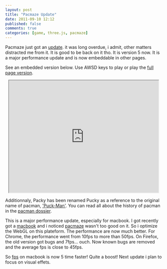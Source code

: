 ```yaml
---
layout: post
title: "Pacmaze Update"
date: 2011-09-10 12:12
published: false
comments: true
categories: [game, three.js, pacmaze]
---
```



Pacmaze just got an [update](http://pacmaze.com).
it was long overdue, i admit, other matters distracted me from it.
It is good to be back on it tho.
It is version 5 now. It is a major performance update and is now
embeddable in other pages.

See an embedded version below. Use AWSD
keys to play or play the [full page version](http://pacmaze.com).

<center><iframe src='http://pacmaze.com' width='480px' height='360px'></iframe></center>

Additionnaly, Packy has been renamed Pucky as a reference to the original name of pacman,
['Puck-Man'](http://www.google.com/search?tbm=isch&hl=en&source=hp&biw=1280&bih=644&q=puckman&gbv=2&oq=puckman&aq=f&aqi=&aql=&gs_sm=s&gs_upl=0l0l0l4562l0l0l0l0l0l0l0l0ll0l0).
You can read all about the history of pacman in the [pacman dossier](http://home.comcast.net/~jpittman2/pacman/pacmandossier.html).

This is a major performance update, especially for macbook.
I got recently got a [macbook](http://www.apple.com/macbookpro/specs-13inch.html)
and i noticed [pacmaze](http://pacmaze) wasn't too good on it.
So i optimize the WebGL on this plateform.  The performance are now much better.
For Chrome, the performance went from 10fps to more than 50fps.
On Firefox, the old version got bugs and 7fps... ouch. Now known bugs are removed
and the average fps is close to 45fps.

So [fps](http://en.wikipedia.org/wiki/Frame_rate) on macbook is now
5 time faster! Quite a boost! Next update i plan to focus on visual effets.

